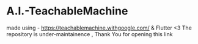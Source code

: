# A.I.-TeachableMachine
 made using - https://teachablemachine.withgoogle.com/ & Flutter <3  The repository is under-maintainence , Thank You for opening this link

